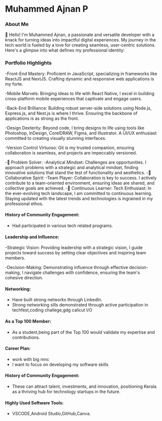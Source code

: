 # Muhammed Ajnan P 

### About Me

👋 Hello! I'm Muhammed Ajnan, a passionate and versatile developer with a knack for turning ideas into impactful digital experiences. My journey in the tech world is fueled by a love for creating seamless, user-centric solutions. Here's a glimpse into what defines my professional identity:


### Portfolio Highlights

-Front-End Mastery: Proficient in JavaScript, specializing in frameworks like ReactJS and NextJS. Crafting dynamic and responsive web applications is my forte.

-Mobile Marvels: Bringing ideas to life with React Native, I excel in building cross-platform mobile experiences that captivate and engage users.

-Back-End Brilliance: Building robust server-side solutions using Node.js, Express.js, and Nest.js is where I thrive. Ensuring the backbone of applications is as strong as the front.

-Design Dexterity: Beyond code, I bring designs to life using tools like Photoshop, InDesign, CorelDRAW, Figma, and Illustrator. A UI/UX enthusiast committed to creating visually stunning interfaces.

-Version Control Virtuoso: Git is my trusted companion, ensuring collaboration is seamless, and projects are impeccably versioned.

-🧠 Problem Solver:
-Analytical Mindset: Challenges are opportunities. I approach problems with a strategic and analytical mindset, finding innovative solutions that stand the test of functionality and aesthetics.
-👥 Collaborative Spirit:
-Team Player: Collaboration is key to success. I actively contribute to a team-oriented environment, ensuring ideas are shared, and collective goals are achieved.
-🌟 Continuous Learner:
Tech Enthusiast: In the ever-evolving tech landscape, I am committed to continuous learning. Staying updated with the latest trends and technologies is ingrained in my professional ethos.

#### History of Community Engagement:
 - Had participated in various tech related programs.

#### Leadership and Influence: 

-Strategic Vision: Providing leadership with a strategic vision, I guide projects toward success by setting clear objectives and inspiring team members.

-Decision-Making: Demonstrating influence through effective decision-making, I navigate challenges with confidence, ensuring the team's cohesive direction.

#### Networking: 

- Have built strong networks through LinkedIn.
- Strong networking sills demonstrated through active participation in techfest,coding challege,gdg calicut I/O

#### As a Top 100 Member: 

- As a student,being part of the Top 100 would validate my expertise and contributions.

#### Career Plan: 

- work with big mnc
- I want to focus on developing my software skills

#### History of Community Engagement:

- These can attract talent, investments, and innovation, positioning Kerala as a thriving hub for technology startups in the future.

#### Highly Used Software Tools:

- VSCODE,Android Studio,GitHub,Canva.

